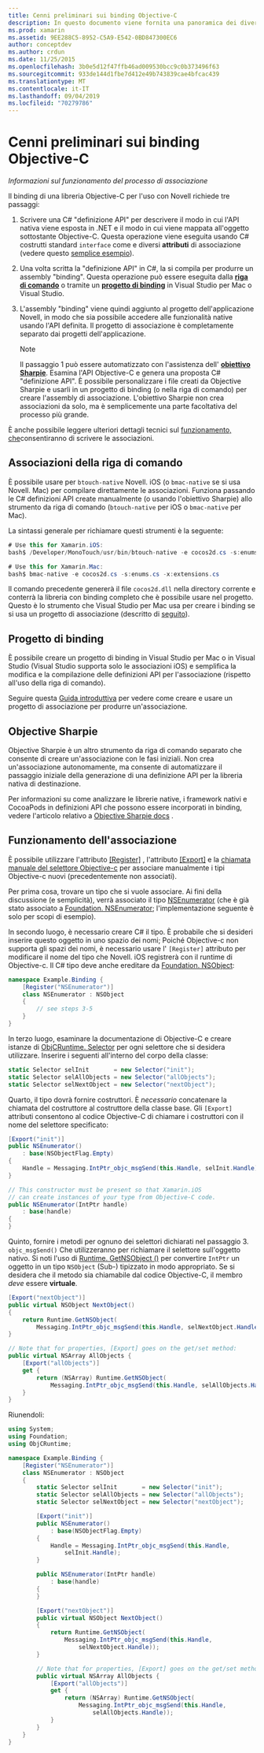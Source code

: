 ```yaml
---
title: Cenni preliminari sui binding Objective-C
description: In questo documento viene fornita una panoramica dei diversi modi C# per creare binding per il codice Objective-C, incluse le associazioni della riga di comando, i progetti di binding e l'obiettivo Sharpie. Viene inoltre illustrato il funzionamento dell'associazione.
ms.prod: xamarin
ms.assetid: 9EE288C5-8952-C5A9-E542-0BD847300EC6
author: conceptdev
ms.author: crdun
ms.date: 11/25/2015
ms.openlocfilehash: 3b0e5d12f47ffb46ad009530bcc9c0b373496f63
ms.sourcegitcommit: 933de144d1fbe7d412e49b743839cae4bfcac439
ms.translationtype: MT
ms.contentlocale: it-IT
ms.lasthandoff: 09/04/2019
ms.locfileid: "70279786"
---
```

# <a name="overview-of-objective-c-bindings"></a>Cenni preliminari sui binding Objective-C

_Informazioni sul funzionamento del processo di associazione_

Il binding di una libreria Objective-C per l'uso con Novell richiede tre passaggi:

1. Scrivere una C# "definizione API" per descrivere il modo in cui l'API nativa viene esposta in .NET e il modo in cui viene mappata all'oggetto sottostante Objective-C. Questa operazione viene eseguita usando C# costrutti standard `interface` come e diversi **attributi** di associazione (vedere questo [semplice esempio](~/cross-platform/macios/binding/objective-c-libraries.md#Binding_an_API)).

2. Una volta scritta la "definizione API" in C#, la si compila per produrre un assembly "binding". Questa operazione può essere eseguita dalla [**riga di comando**](#commandline) o tramite un [**progetto di binding**](#bindingproject) in Visual Studio per Mac o Visual Studio.

3. L'assembly "binding" viene quindi aggiunto al progetto dell'applicazione Novell, in modo che sia possibile accedere alle funzionalità native usando l'API definita.
   Il progetto di associazione è completamente separato dai progetti dell'applicazione.

   > [!NOTE]
   > Il passaggio 1 può essere automatizzato con l'assistenza dell' [**obiettivo Sharpie**](#objectivesharpie). Esamina l'API Objective-C e genera una proposta C# "definizione API". È possibile personalizzare i file creati da Objective Sharpie e usarli in un progetto di binding (o nella riga di comando) per creare l'assembly di associazione. L'obiettivo Sharpie non crea associazioni da solo, ma è semplicemente una parte facoltativa del processo più grande.

È anche possibile leggere ulteriori dettagli tecnici sul [funzionamento, che](#howitworks)consentiranno di scrivere le associazioni.

<a name="Command_Line_Bindings" /><a name="commandline" />

## <a name="command-line-bindings"></a>Associazioni della riga di comando

È possibile usare per `btouch-native` Novell. iOS (o `bmac-native` se si usa Novell. Mac) per compilare direttamente le associazioni. Funziona passando le C# definizioni API create manualmente (o usando l'obiettivo Sharpie) allo strumento da riga di comando (`btouch-native` per iOS o `bmac-native` per Mac).


La sintassi generale per richiamare questi strumenti è la seguente:

```csharp
# Use this for Xamarin.iOS:
bash$ /Developer/MonoTouch/usr/bin/btouch-native -e cocos2d.cs -s:enums.cs -x:extensions.cs
```

```csharp
# Use this for Xamarin.Mac:
bash$ bmac-native -e cocos2d.cs -s:enums.cs -x:extensions.cs
```

Il comando precedente genererà il file `cocos2d.dll` nella directory corrente e conterrà la libreria con binding completo che è possibile usare nel progetto. Questo è lo strumento che Visual Studio per Mac usa per creare i binding se si usa un progetto di associazione (descritto di [seguito](#bindingproject)).


<a name="bindingproject" />

## <a name="binding-project"></a>Progetto di binding

È possibile creare un progetto di binding in Visual Studio per Mac o in Visual Studio (Visual Studio supporta solo le associazioni iOS) e semplifica la modifica e la compilazione delle definizioni API per l'associazione (rispetto all'uso della riga di comando).

Seguire questa [Guida introduttiva](~/cross-platform/macios/binding/objective-c-libraries.md#Getting_Started) per vedere come creare e usare un progetto di associazione per produrre un'associazione.

<a name="objectivesharpie" />

## <a name="objective-sharpie"></a>Objective Sharpie

Objective Sharpie è un altro strumento da riga di comando separato che consente di creare un'associazione con le fasi iniziali. Non crea un'associazione autonomamente, ma consente di automatizzare il passaggio iniziale della generazione di una definizione API per la libreria nativa di destinazione.

Per informazioni su come analizzare le librerie native, i framework nativi e CocoaPods in definizioni API che possono essere incorporati in binding, vedere l'articolo relativo a [Objective Sharpie docs](~/cross-platform/macios/binding/objective-sharpie/index.md) .

<a name="howitworks" />

## <a name="how-binding-works"></a>Funzionamento dell'associazione

È possibile utilizzare l'attributo [[Register]](xref:Foundation.RegisterAttribute) , l'attributo [[Export]](xref:Foundation.ExportAttribute) e la [chiamata manuale del selettore Objective-c](~/ios/internals/objective-c-selectors.md) per associare manualmente i tipi Objective-c nuovi (precedentemente non associati).

Per prima cosa, trovare un tipo che si vuole associare. Ai fini della discussione (e semplicità), verrà associato il tipo [NSEnumerator](https://developer.apple.com/iphone/library/documentation/Cocoa/Reference/Foundation/Classes/NSEnumerator_Class/Reference/Reference.html) (che è già stato associato a [Foundation. NSEnumerator](xref:Foundation.NSEnumerator); l'implementazione seguente è solo per scopi di esempio).

In secondo luogo, è necessario creare C# il tipo. È probabile che si desideri inserire questo oggetto in uno spazio dei nomi; Poiché Objective-c non supporta gli spazi dei nomi, è necessario usare l' `[Register]` attributo per modificare il nome del tipo che Novell. iOS registrerà con il runtime di Objective-c. Il C# tipo deve anche ereditare da [Foundation. NSObject](xref:Foundation.NSObject):

```csharp
namespace Example.Binding {
    [Register("NSEnumerator")]
    class NSEnumerator : NSObject
    {
        // see steps 3-5
    }
}
```

In terzo luogo, esaminare la documentazione di Objective-C e creare istanze di [ObjCRuntime. Selector](xref:ObjCRuntime.Selector) per ogni selettore che si desidera utilizzare. Inserire i seguenti all'interno del corpo della classe:

```csharp
static Selector selInit       = new Selector("init");
static Selector selAllObjects = new Selector("allObjects");
static Selector selNextObject = new Selector("nextObject");
```

Quarto, il tipo dovrà fornire costruttori. È *necessario* concatenare la chiamata del costruttore al costruttore della classe base. Gli `[Export]` attributi consentono al codice Objective-C di chiamare i costruttori con il nome del selettore specificato:

```csharp
[Export("init")]
public NSEnumerator()
    : base(NSObjectFlag.Empty)
{
    Handle = Messaging.IntPtr_objc_msgSend(this.Handle, selInit.Handle);
}
```

```csharp
// This constructor must be present so that Xamarin.iOS
// can create instances of your type from Objective-C code.
public NSEnumerator(IntPtr handle)
    : base(handle)
{
}
```

Quinto, fornire i metodi per ognuno dei selettori dichiarati nel passaggio 3. `objc_msgSend()` Che utilizzeranno per richiamare il selettore sull'oggetto nativo. Si noti l'uso di [Runtime. GetNSObject ()](xref:ObjCRuntime.Runtime.GetNSObject*) per convertire `IntPtr` un oggetto in un tipo `NSObject` (Sub-) tipizzato in modo appropriato. Se si desidera che il metodo sia chiamabile dal codice Objective-C, il membro *deve* essere **virtuale**.

```csharp
[Export("nextObject")]
public virtual NSObject NextObject()
{
    return Runtime.GetNSObject(
        Messaging.IntPtr_objc_msgSend(this.Handle, selNextObject.Handle));
}
```

```csharp
// Note that for properties, [Export] goes on the get/set method:
public virtual NSArray AllObjects {
    [Export("allObjects")]
    get {
        return (NSArray) Runtime.GetNSObject(
            Messaging.IntPtr_objc_msgSend(this.Handle, selAllObjects.Handle));
    }
}
```

Riunendoli:

```csharp
using System;
using Foundation;
using ObjCRuntime;

namespace Example.Binding {
    [Register("NSEnumerator")]
    class NSEnumerator : NSObject
    {
        static Selector selInit       = new Selector("init");
        static Selector selAllObjects = new Selector("allObjects");
        static Selector selNextObject = new Selector("nextObject");

        [Export("init")]
        public NSEnumerator()
            : base(NSObjectFlag.Empty)
        {
            Handle = Messaging.IntPtr_objc_msgSend(this.Handle,
                selInit.Handle);
        }

        public NSEnumerator(IntPtr handle)
            : base(handle)
        {
        }

        [Export("nextObject")]
        public virtual NSObject NextObject()
        {
            return Runtime.GetNSObject(
                Messaging.IntPtr_objc_msgSend(this.Handle,
                    selNextObject.Handle));
        }

        // Note that for properties, [Export] goes on the get/set method:
        public virtual NSArray AllObjects {
            [Export("allObjects")]
            get {
                return (NSArray) Runtime.GetNSObject(
                    Messaging.IntPtr_objc_msgSend(this.Handle,
                        selAllObjects.Handle));
            }
        }
    }
}
```
